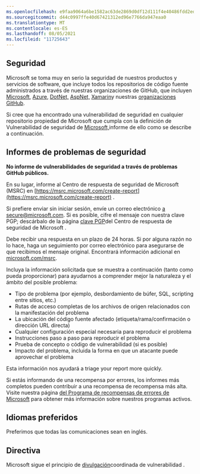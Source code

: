 ```yaml
---
ms.openlocfilehash: e9faa9064a6be1582ac63de2869d0df12d111f4e40486fdd2ede1d76edbd81dc
ms.sourcegitcommit: d44c0997ffe40d67421312ed96e7766da947eaa0
ms.translationtype: MT
ms.contentlocale: es-ES
ms.lasthandoff: 08/05/2021
ms.locfileid: "11725643"
---
```

<!-- BEGIN MICROSOFT SECURITY.MD V0.0.5 BLOCK -->

## <a name="security"></a>Seguridad

Microsoft se toma muy en serio la seguridad de nuestros productos y servicios de software, que incluye todos los repositorios de código fuente administrados a través de nuestras organizaciones de GitHub, que incluyen [Microsoft](https://github.com/Microsoft), [Azure](https://github.com/Azure), [DotNet,](https://github.com/dotnet) [AspNet,](https://github.com/aspnet) [Xamarin](https://github.com/xamarin)y nuestras [organizaciones GitHub](https://opensource.microsoft.com/).

Si cree que ha encontrado una vulnerabilidad de seguridad en cualquier repositorio propiedad de Microsoft que cumpla con la definición de Vulnerabilidad de seguridad de [Microsoft,](https://docs.microsoft.com/en-us/previous-versions/tn-archive/cc751383(v=technet.10))informe de ello como se describe a continuación.

## <a name="reporting-security-issues"></a>Informes de problemas de seguridad

**No informe de vulnerabilidades de seguridad a través de problemas GitHub públicos.**

En su lugar, informe al Centro de respuesta de seguridad de Microsoft (MSRC) en [https://msrc.microsoft.com/create-report](https://msrc.microsoft.com/create-report) .

Si prefiere enviar sin iniciar sesión, envíe un correo electrónico [a secure@microsoft.com](mailto:secure@microsoft.com).  Si es posible, cifre el mensaje con nuestra clave PGP; descárbalo de la página [clave PGP](https://www.microsoft.com/en-us/msrc/pgp-key-msrc)del Centro de respuesta de seguridad de Microsoft .

Debe recibir una respuesta en un plazo de 24 horas. Si por alguna razón no lo hace, haga un seguimiento por correo electrónico para asegurarse de que recibimos el mensaje original. Encontrará información adicional en [microsoft.com/msrc](https://www.microsoft.com/msrc). 

Incluya la información solicitada que se muestra a continuación (tanto como pueda proporcionar) para ayudarnos a comprender mejor la naturaleza y el ámbito del posible problema:

  * Tipo de problema (por ejemplo, desbordamiento de búfer, SQL, scripting entre sitios, etc.)
  * Rutas de acceso completas de los archivos de origen relacionados con la manifestación del problema
  * La ubicación del código fuente afectado (etiqueta/rama/confirmación o dirección URL directa)
  * Cualquier configuración especial necesaria para reproducir el problema
  * Instrucciones paso a paso para reproducir el problema
  * Prueba de concepto o código de vulnerabilidad (si es posible)
  * Impacto del problema, incluida la forma en que un atacante puede aprovechar el problema

Esta información nos ayudará a triage your report more quickly.

Si estás informando de una recompensa por errores, los informes más completos pueden contribuir a una recompensa de recompensa más alta. Visite nuestra página [del Programa de recompensas de errores de Microsoft](https://microsoft.com/msrc/bounty) para obtener más información sobre nuestros programas activos.

## <a name="preferred-languages"></a>Idiomas preferidos

Preferimos que todas las comunicaciones sean en inglés.

## <a name="policy"></a>Directiva

Microsoft sigue el principio de [divulgación](https://www.microsoft.com/en-us/msrc/cvd)coordinada de vulnerabilidad .

<!-- END MICROSOFT SECURITY.MD BLOCK -->